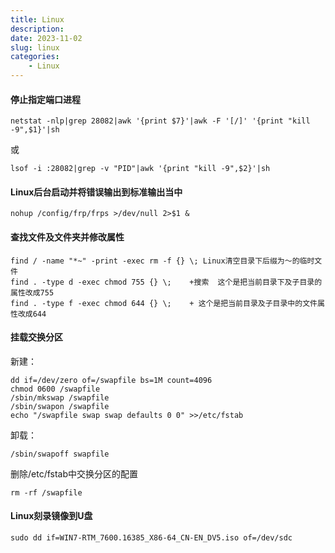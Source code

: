 ```yaml
---
title: Linux
description: 
date: 2023-11-02
slug: linux
categories:
    - Linux
---
```


#### 停止指定端口进程

```
netstat -nlp|grep 28082|awk '{print $7}'|awk -F '[/]' '{print "kill -9",$1}'|sh
```
或
```
lsof -i :28082|grep -v "PID"|awk '{print "kill -9",$2}'|sh
```

#### Linux后台启动并将错误输出到标准输出当中

```
nohup /config/frp/frps >/dev/null 2>$1 &
```
#### 查找文件及文件夹并修改属性

```
find / -name "*~" -print -exec rm -f {} \; Linux清空目录下后缀为～的临时文件
find . -type d -exec chmod 755 {} \;	+搜索  这个是把当前目录下及子目录的属性改成755
find . -type f -exec chmod 644 {} \;	+ 这个是把当前目录及子目录中的文件属性改成644
```

#### 挂载交换分区

新建：
```
dd if=/dev/zero of=/swapfile bs=1M count=4096
chmod 0600 /swapfile
/sbin/mkswap /swapfile
/sbin/swapon /swapfile
echo "/swapfile swap swap defaults 0 0" >>/etc/fstab
```
卸载：
```
/sbin/swapoff swapfile
```
删除/etc/fstab中交换分区的配置
```
rm -rf /swapfile
```

#### Linux刻录镜像到U盘

```
sudo dd if=WIN7-RTM_7600.16385_X86-64_CN-EN_DV5.iso of=/dev/sdc
```

